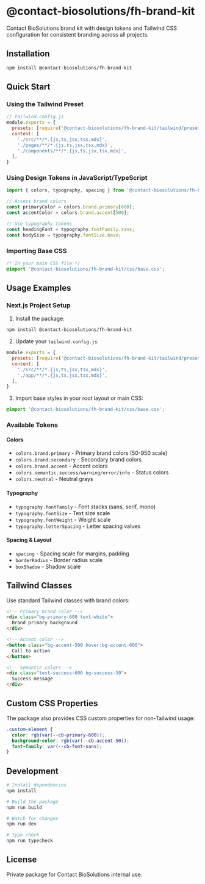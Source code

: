 # @contact-biosolutions/fh-brand-kit

Contact BioSolutions brand kit with design tokens and Tailwind CSS configuration for consistent branding across all projects.

## Installation

```bash
npm install @contact-biosolutions/fh-brand-kit
```

## Quick Start

### Using the Tailwind Preset

```js
// tailwind.config.js
module.exports = {
  presets: [require('@contact-biosolutions/fh-brand-kit/tailwind/preset')],
  content: [
    './src/**/*.{js,ts,jsx,tsx,mdx}',
    './pages/**/*.{js,ts,jsx,tsx,mdx}',
    './components/**/*.{js,ts,jsx,tsx,mdx}',
  ],
}
```

### Using Design Tokens in JavaScript/TypeScript

```js
import { colors, typography, spacing } from '@contact-biosolutions/fh-brand-kit';

// Access brand colors
const primaryColor = colors.brand.primary[600];
const accentColor = colors.brand.accent[500];

// Use typography tokens
const headingFont = typography.fontFamily.sans;
const bodySize = typography.fontSize.base;
```

### Importing Base CSS

```css
/* In your main CSS file */
@import '@contact-biosolutions/fh-brand-kit/css/base.css';
```

## Usage Examples

### Next.js Project Setup

1. Install the package:
```bash
npm install @contact-biosolutions/fh-brand-kit
```

2. Update your `tailwind.config.js`:
```js
module.exports = {
  presets: [require('@contact-biosolutions/fh-brand-kit/tailwind/preset')],
  content: [
    './src/**/*.{js,ts,jsx,tsx,mdx}',
    './app/**/*.{js,ts,jsx,tsx,mdx}',
  ],
}
```

3. Import base styles in your root layout or main CSS:
```css
@import '@contact-biosolutions/fh-brand-kit/css/base.css';
```

### Available Tokens

#### Colors
- `colors.brand.primary` - Primary brand colors (50-950 scale)
- `colors.brand.secondary` - Secondary brand colors
- `colors.brand.accent` - Accent colors
- `colors.semantic.success/warning/error/info` - Status colors
- `colors.neutral` - Neutral grays

#### Typography
- `typography.fontFamily` - Font stacks (sans, serif, mono)
- `typography.fontSize` - Text size scale
- `typography.fontWeight` - Weight scale
- `typography.letterSpacing` - Letter spacing values

#### Spacing & Layout
- `spacing` - Spacing scale for margins, padding
- `borderRadius` - Border radius scale
- `boxShadow` - Shadow scale

## Tailwind Classes

Use standard Tailwind classes with brand colors:

```html
<!-- Primary brand color -->
<div class="bg-primary-600 text-white">
  Brand primary background
</div>

<!-- Accent color -->
<button class="bg-accent-500 hover:bg-accent-600">
  Call to action
</button>

<!-- Semantic colors -->
<div class="text-success-600 bg-success-50">
  Success message
</div>
```

## Custom CSS Properties

The package also provides CSS custom properties for non-Tailwind usage:

```css
.custom-element {
  color: rgb(var(--cb-primary-600));
  background-color: rgb(var(--cb-accent-50));
  font-family: var(--cb-font-sans);
}
```

## Development

```bash
# Install dependencies
npm install

# Build the package
npm run build

# Watch for changes
npm run dev

# Type check
npm run typecheck
```

## License

Private package for Contact BioSolutions internal use.